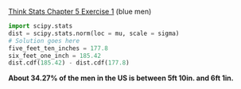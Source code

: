 [Think Stats Chapter 5 Exercise 1](http://greenteapress.com/thinkstats2/html/thinkstats2006.html#toc50) (blue men)


```python
import scipy.stats
dist = scipy.stats.norm(loc = mu, scale = sigma)
# Solution goes here
five_feet_ten_inches = 177.8
six_feet_one_inch = 185.42
dist.cdf(185.42) - dist.cdf(177.8)
```

**About 34.27% of the men in the US is between 5ft 10in. and 6ft 1in.**
